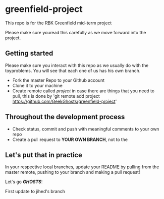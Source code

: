 # greenfield-project
This repo is for the RBK Greenfield mid-term project

Please make sure youread this carefully as we move forward into the project.

## Getting started
Please make sure you interact with this repo as we usually do with the toyproblems. You will see that each one of us has his own branch.

* Fork the master Repo to your Github account
* Clone it to your machine
* Create remote called _project_ in case there are things that you need to pull, this is done by 'git remote add project https://github.com/GeekGhosts/greenfield-project'

## Throughout the development process
* Check status, commit and push with meaningful comments to your own repo
* Create a pull request to **YOUR OWN BRANCH**, not to the 

## Let's put that in practice
In your respective local branches, update your README by pulling from the master remote, pushing to your branch and making a pull request!

Let's go _**GHOSTS**_!

First update to jihed's branch 